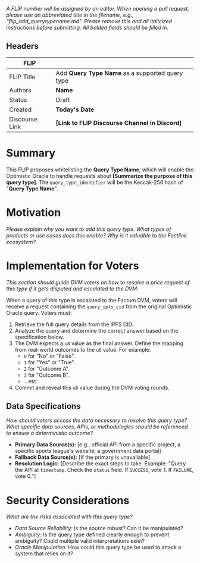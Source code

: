 _A FLIP number will be assigned by an editor. When opening a pull request, please use an abbreviated title in the filename, e.g., "flip_add_querytypename.md". Please remove this and all italicized instructions before submitting. All bolded fields should be filled in._

## Headers

| FLIP           |                                                   |
| -------------- | ------------------------------------------------- |
| FLIP Title     | Add **Query Type Name** as a supported query type |
| Authors        | **Name**                                          |
| Status         | Draft                                             |
| Created        | **Today's Date**                                  |
| Discourse Link | **[Link to FLIP Discourse Channel in Discord]**   |

# Summary

This FLIP proposes whitelisting the **Query Type Name**, which will enable the Optimistic Oracle to handle requests about **[Summarize the purpose of this query type]**. The `query_type_identifier` will be the Keccak-256 hash of "**Query Type Name**".

# Motivation

_Please explain why you want to add this query type. What types of products or use cases does this enable? Why is it valuable to the Factlink ecosystem?_

# Implementation for Voters

_This section should guide DVM voters on how to resolve a price request of this type if it gets disputed and escalated to the DVM._

When a query of this type is escalated to the Factum DVM, voters will receive a request containing the `query_ipfs_cid` from the original Optimistic Oracle query. Voters must:

1.  Retrieve the full query details from the IPFS CID.
2.  Analyze the query and determine the correct answer based on the specification below.
3.  The DVM expects a `u8` value as the final answer. Define the mapping from real-world outcomes to the `u8` value. For example:
    - `0` for "No" or "False".
    - `1` for "Yes" or "True".
    - `2` for "Outcome A".
    - `3` for "Outcome B".
    - ...etc.
4.  Commit and reveal this `u8` value during the DVM voting rounds.

## Data Specifications

_How should voters access the data necessary to resolve this query type? What specific data sources, APIs, or methodologies should be referenced to ensure a deterministic outcome?_

- **Primary Data Source(s):** [e.g., official API from a specific project, a specific sports league's website, a government data portal]
- **Fallback Data Source(s):** [If the primary is unavailable]
- **Resolution Logic:** [Describe the exact steps to take. Example: "Query the API at `timestamp`. Check the `status` field. If `SUCCESS`, vote 1. If `FAILURE`, vote 0."]

# Security Considerations

_What are the risks associated with this query type?_

- _Data Source Reliability:_ Is the source robust? Can it be manipulated?
- _Ambiguity:_ Is the query type defined clearly enough to prevent ambiguity? Could multiple valid interpretations exist?
- _Oracle Manipulation:_ How could this query type be used to attack a system that relies on it?
